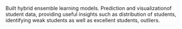 Built hybrid ensemble learning models. Prediction and visualizationof student data, providing useful insights such as distribution of students, identifying weak students as well as excellent students, outliers.
